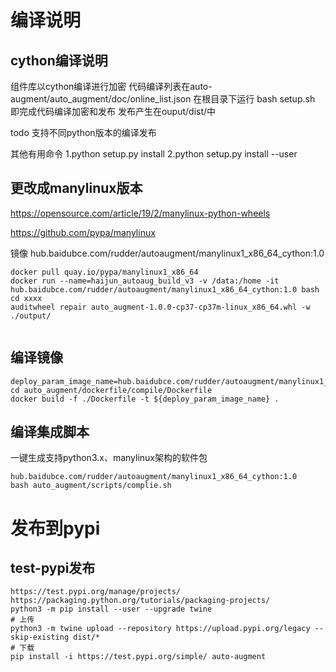 # 编译说明

## cython编译说明

组件库以cython编译进行加密
代码编译列表在auto-augment/auto_augment/doc/online_list.json
在根目录下运行 bash setup.sh 即完成代码编译加密和发布
发布产生在ouput/dist/中

todo 支持不同python版本的编译发布

其他有用命令
1.python setup.py install 
2.python setup.py install --user



## 更改成manylinux版本

https://opensource.com/article/19/2/manylinux-python-wheels

https://github.com/pypa/manylinux

镜像 hub.baidubce.com/rudder/autoaugment/manylinux1_x86_64_cython:1.0

```
docker pull quay.io/pypa/manylinux1_x86_64
docker run --name=haijun_autoaug_build_v3 -v /data:/home -it hub.baidubce.com/rudder/autoaugment/manylinux1_x86_64_cython:1.0 bash
cd xxxx
auditwheel repair auto_augment-1.0.0-cp37-cp37m-linux_x86_64.whl -w ./output/


```



## 编译镜像

```
deploy_param_image_name=hub.baidubce.com/rudder/autoaugment/manylinux1_x86_64_cython:1.0
cd auto_augment/dockerfile/compile/Dockerfile
docker build -f ./Dockerfile -t ${deploy_param_image_name} .
```

## 编译集成脚本

一键生成支持python3.x、manylinux架构的软件包

```
hub.baidubce.com/rudder/autoaugment/manylinux1_x86_64_cython:1.0
bash auto_augment/scripts/complie.sh
```

# 发布到pypi

## test-pypi发布

```
https://test.pypi.org/manage/projects/
https://packaging.python.org/tutorials/packaging-projects/
python3 -m pip install --user --upgrade twine
# 上传
python3 -m twine upload --repository https://upload.pypi.org/legacy --skip-existing dist/*
# 下载
pip install -i https://test.pypi.org/simple/ auto-augment

```



